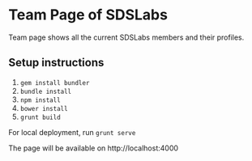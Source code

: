 # Team Page of SDSLabs
Team page shows all the current SDSLabs members and their profiles.

## Setup instructions

1. `gem install bundler`
2. `bundle install`
3. `npm install`
4. `bower install`
5. `grunt build`

For local deployment, run `grunt serve`

The page will be available on http://localhost:4000
